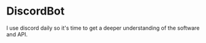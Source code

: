 # DiscordBot
I use discord daily so it's time to get a deeper understanding of the software and API.
